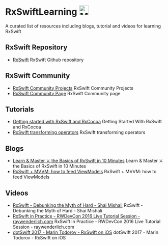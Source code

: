 # RxSwiftLearning <img src="https://raw.githubusercontent.com/ReactiveX/RxSwift/master/assets/Rx_Logo_M.png" alt="Miss Electric Eel 2016" width="30" height="30"> 

A curated list of resources including blogs, tutorial and videos for learning RxSwift

## RxSwift Repository
- [RxSwift](https://github.com/ReactiveX/RxSwift) RxSwift Github repository 

## RxSwift Community 
- [RxSwift Community Projects](https://github.com/RxSwiftCommunity) RxSwift Community Projects
- [RxSwift Community Page](https://community.rxswift.org) RxSwift Community page

## Tutorials
- [Getting started with RxSwift and RxCocoa](https://www.raywenderlich.com/900-getting-started-with-rxswift-and-rxcocoa) Getting Started With RxSwift and RxCocoa
- [RxSwift transforming operators](https://www.raywenderlich.com/682-rxswift-transforming-operators) RxSwift transforming operators

## Blogs
- [Learn & Master ⚔️ the Basics of RxSwift in 10 Minutes](https://medium.com/ios-os-x-development/learn-and-master-%EF%B8%8F-the-basics-of-rxswift-in-10-minutes-818ea6e0a05b) Learn & Master ⚔️ the Basics of RxSwift in 10 Minutes
- [RxSwift + MVVM: how to feed ViewModels](https://medium.com/blablacar-tech/rxswift-mvvm-66827b8b3f10) RxSwift + MVVM: how to feed ViewModels

## Videos
- [RxSwift - Debunking the Myth of Hard - Shai Mishali](https://www.youtube.com/watch?v=I-npe1z6HbA&t=1950s) RxSwift - Debunking the Myth of Hard - Shai Mishali
- [RxSwift in Practice - RWDevCon 2016 Live Tutorial Session - raywenderlich.com](https://www.youtube.com/watch?v=W3zGx4TUaCE&t=2089s) RxSwift in Practice - RWDevCon 2016 Live Tutorial Session - raywenderlich.com
- [dotSwift 2017 - Marin Todorov - RxSwift on iOS](https://www.youtube.com/watch?v=vwpdcMsccIY&t=3s) dotSwift 2017 - Marin Todorov - RxSwift on iOS
